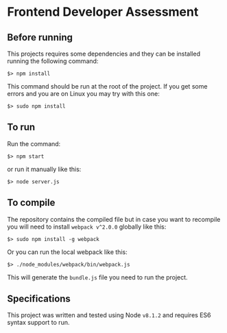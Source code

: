 # Frontend Developer Assessment

## Before running

This projects requires some dependencies and they can be installed running the following command:

```
$> npm install
```

This command should be run at the root of the project. If you get some errors and you are on Linux you may try with this one:

```
$> sudo npm install
```

## To run

Run the command:

```
$> npm start
```

or run it manually like this:

```
$> node server.js
```

## To compile

The repository contains the compiled file but in case you want to recompile you will need to install ``webpack v^2.0.0`` globally like this:

```
$> sudo npm install -g webpack
```

Or you can run the local webpack like this:

```
$> ./node_modules/webpack/bin/webpack.js
```

This will generate the ``bundle.js`` file you need to run the project.

## Specifications

This project was written and tested using Node ``v8.1.2`` and requires ES6 syntax support to run.